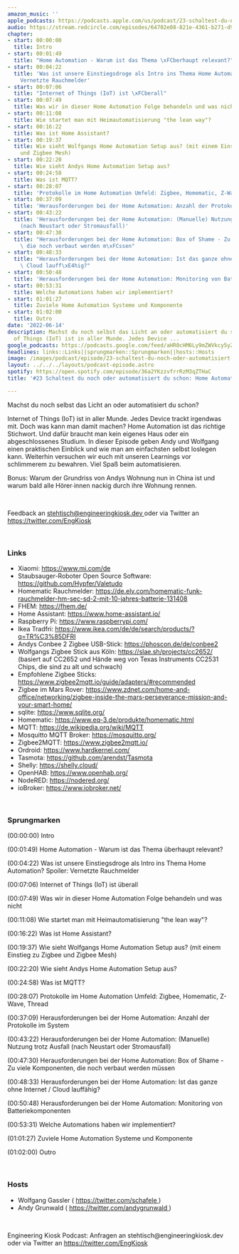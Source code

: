```yaml
---
amazon_music: ''
apple_podcasts: https://podcasts.apple.com/us/podcast/23-schaltest-du-noch-oder-automatisiert-du-schon-home/id1603082924?i=1000566323940&uo=4
audio: https://stream.redcircle.com/episodes/64702e08-821e-4361-b271-d98525ec6667/stream.mp3
chapter:
- start: 00:00:00
  title: Intro
- start: 00:01:49
  title: "Home Automation - Warum ist das Thema \xFCberhaupt relevant?"
- start: 00:04:22
  title: 'Was ist unsere Einstiegsdroge als Intro ins Thema Home Automation? Spoiler:
    Vernetzte Rauchmelder'
- start: 00:07:06
  title: "Internet of Things (IoT) ist \xFCberall"
- start: 00:07:49
  title: Was wir in dieser Home Automation Folge behandeln und was nicht
- start: 00:11:08
  title: Wie startet man mit Heimautomatisierung "the lean way"?
- start: 00:16:22
  title: Was ist Home Assistant?
- start: 00:19:37
  title: Wie sieht Wolfgangs Home Automation Setup aus? (mit einem Einstieg zu Zigbee
    und Zigbee Mesh)
- start: 00:22:20
  title: Wie sieht Andys Home Automation Setup aus?
- start: 00:24:58
  title: Was ist MQTT?
- start: 00:28:07
  title: 'Protokolle im Home Automation Umfeld: Zigbee, Homematic, Z-Wave, Thread'
- start: 00:37:09
  title: 'Herausforderungen bei der Home Automation: Anzahl der Protokolle im System'
- start: 00:43:22
  title: 'Herausforderungen bei der Home Automation: (Manuelle) Nutzung trotz Ausfall
    (nach Neustart oder Stromausfall)'
- start: 00:47:30
  title: "Herausforderungen bei der Home Automation: Box of Shame - Zu viele Komponenten,\
    \ die noch verbaut werden m\xFCssen"
- start: 00:48:33
  title: "Herausforderungen bei der Home Automation: Ist das ganze ohne Internet /\
    \ Cloud lauff\xE4hig?"
- start: 00:50:48
  title: 'Herausforderungen bei der Home Automation: Monitoring von Batteriekomponenten'
- start: 00:53:31
  title: Welche Automations haben wir implementiert?
- start: 01:01:27
  title: Zuviele Home Automation Systeme und Komponente
- start: 01:02:00
  title: Outro
date: '2022-06-14'
description: Machst du noch selbst das Licht an oder automatisiert du schon? Internet
  of Things (IoT) ist in aller Munde. Jedes Device ...
google_podcasts: https://podcasts.google.com/feed/aHR0cHM6Ly9mZWVkcy5yZWRjaXJjbGUuY29tLzBlY2ZkZmQ3LWZkYTEtNGMzZC05NTE1LTQ3NjcyN2Y5ZGY1ZQ/episode/NDdiNDNmMjYtMzQ1Ni00YmMxLWIwZTAtZWMyOGE1ZWEwZmRl?sa=X&ved=2ahUKEwiKkL-Alrn4AhUXB0QIHdtQCXMQkfYCegQIARAF
headlines: links::Links||sprungmarken::Sprungmarken||hosts::Hosts
image: /images/podcast/episode/23-schaltest-du-noch-oder-automatisiert-du-schon-home-automation.jpg
layout: ../../../layouts/podcast-episode.astro
spotify: https://open.spotify.com/episode/36a2YKzzvfrrRzM3qZTHaC
title: '#23 Schaltest du noch oder automatisiert du schon: Home Automation'

---
```


<p>
   Machst du noch selbst das Licht an oder automatisiert du schon?
  </p>
  <p>
   Internet of Things (IoT) ist in aller Munde. Jedes Device trackt irgendwas mit. Doch was kann man damit machen? Home Automation ist das richtige Stichwort. Und dafür braucht man kein eigenes Haus oder ein abgeschlossenes Studium. In dieser Episode geben Andy und Wolfgang einen praktischen Einblick und wie man am einfachsten selbst loslegen kann. Weiterhin versuchen wir euch mit unseren Learnings vor schlimmerem zu bewahren. Viel Spaß beim automatisieren.
  </p>
  <p>
   Bonus: Warum der Grundriss von Andys Wohnung nun in China ist und warum bald alle Hörer∙innen nackig durch ihre Wohnung rennen.
  </p>
  <p>
   <br/>
  </p>
  <p>
   Feedback an
   <a href="mailto:stehtisch@engineeringkiosk.dev" rel="nofollow">
    stehtisch@engineeringkiosk.dev
   </a>
   oder via Twitter an
   <a href="https://twitter.com/EngKiosk" rel="nofollow">
    https://twitter.com/EngKiosk
   </a>
  </p>
  <p>
   <br/>
  </p>
  <h3 id="links">
   Links
  </h3>
  <ul>
   <li>
    Xiaomi:
    <a href="https://www.mi.com/de" rel="nofollow">
     https://www.mi.com/de
    </a>
   </li>
   <li>
    Staubsauger-Roboter Open Source Software:
    <a href="https://github.com/Hypfer/Valetudo" rel="nofollow">
     https://github.com/Hypfer/Valetudo
    </a>
   </li>
   <li>
    Homematic Rauchmelder:
    <a href="https://de.elv.com/homematic-funk-rauchmelder-hm-sec-sd-2-mit-10-jahres-batterie-131408" rel="nofollow">
     https://de.elv.com/homematic-funk-rauchmelder-hm-sec-sd-2-mit-10-jahres-batterie-131408
    </a>
   </li>
   <li>
    FHEM:
    <a href="https://fhem.de/" rel="nofollow">
     https://fhem.de/
    </a>
   </li>
   <li>
    Home Assistant:
    <a href="https://www.home-assistant.io/" rel="nofollow">
     https://www.home-assistant.io/
    </a>
   </li>
   <li>
    Raspberry Pi:
    <a href="https://www.raspberrypi.com/" rel="nofollow">
     https://www.raspberrypi.com/
    </a>
   </li>
   <li>
    Ikea Tradfri:
    <a href="https://www.ikea.com/de/de/search/products/?q=TR%C3%85DFRI" rel="nofollow">
     https://www.ikea.com/de/de/search/products/?q=TR%C3%85DFRI
    </a>
   </li>
   <li>
    Andys Conbee 2 Zigbee USB-Stick:
    <a href="https://phoscon.de/de/conbee2" rel="nofollow">
     https://phoscon.de/de/conbee2
    </a>
   </li>
   <li>
    Wolfgangs Zigbee Stick aus Köln:
    <a href="https://slae.sh/projects/cc2652/" rel="nofollow">
     https://slae.sh/projects/cc2652/
    </a>
    (basiert auf CC2652 und Hände weg von Texas Instruments CC2531 Chips, die sind zu alt und schwach)
   </li>
   <li>
    Empfohlene Zigbee Sticks:
    <a href="https://www.zigbee2mqtt.io/guide/adapters/#recommended" rel="nofollow">
     https://www.zigbee2mqtt.io/guide/adapters/#recommended
    </a>
   </li>
   <li>
    Zigbee im Mars Rover:
    <a href="https://www.zdnet.com/home-and-office/networking/zigbee-inside-the-mars-perseverance-mission-and-your-smart-home/" rel="nofollow">
     https://www.zdnet.com/home-and-office/networking/zigbee-inside-the-mars-perseverance-mission-and-your-smart-home/
    </a>
   </li>
   <li>
    sqlite:
    <a href="https://www.sqlite.org/" rel="nofollow">
     https://www.sqlite.org/
    </a>
   </li>
   <li>
    Homematic:
    <a href="https://www.eq-3.de/produkte/homematic.html" rel="nofollow">
     https://www.eq-3.de/produkte/homematic.html
    </a>
   </li>
   <li>
    MQTT:
    <a href="https://de.wikipedia.org/wiki/MQTT" rel="nofollow">
     https://de.wikipedia.org/wiki/MQTT
    </a>
   </li>
   <li>
    Mosquitto MQTT Broker:
    <a href="https://mosquitto.org/" rel="nofollow">
     https://mosquitto.org/
    </a>
   </li>
   <li>
    Zigbee2MQTT:
    <a href="https://www.zigbee2mqtt.io/" rel="nofollow">
     https://www.zigbee2mqtt.io/
    </a>
   </li>
   <li>
    Ordroid:
    <a href="https://www.hardkernel.com/" rel="nofollow">
     https://www.hardkernel.com/
    </a>
   </li>
   <li>
    Tasmota:
    <a href="https://github.com/arendst/Tasmota" rel="nofollow">
     https://github.com/arendst/Tasmota
    </a>
   </li>
   <li>
    Shelly:
    <a href="https://shelly.cloud/" rel="nofollow">
     https://shelly.cloud/
    </a>
   </li>
   <li>
    OpenHAB:
    <a href="https://www.openhab.org/" rel="nofollow">
     https://www.openhab.org/
    </a>
   </li>
   <li>
    NodeRED:
    <a href="https://nodered.org/" rel="nofollow">
     https://nodered.org/
    </a>
   </li>
   <li>
    ioBroker:
    <a href="https://www.iobroker.net/" rel="nofollow">
     https://www.iobroker.net/
    </a>
   </li>
  </ul>
  <p>
   <br/>
  </p>
  <h3 id="sprungmarken">
   Sprungmarken
  </h3>
  <p>
   (00:00:00) Intro
  </p>
  <p>
   (00:01:49) Home Automation - Warum ist das Thema überhaupt relevant?
  </p>
  <p>
   (00:04:22) Was ist unsere Einstiegsdroge als Intro ins Thema Home Automation? Spoiler: Vernetzte Rauchmelder
  </p>
  <p>
   (00:07:06) Internet of Things (IoT) ist überall
  </p>
  <p>
   (00:07:49) Was wir in dieser Home Automation Folge behandeln und was nicht
  </p>
  <p>
   (00:11:08) Wie startet man mit Heimautomatisierung "the lean way"?
  </p>
  <p>
   (00:16:22) Was ist Home Assistant?
  </p>
  <p>
   (00:19:37) Wie sieht Wolfgangs Home Automation Setup aus? (mit einem Einstieg zu Zigbee und Zigbee Mesh)
  </p>
  <p>
   (00:22:20) Wie sieht Andys Home Automation Setup aus?
  </p>
  <p>
   (00:24:58) Was ist MQTT?
  </p>
  <p>
   (00:28:07) Protokolle im Home Automation Umfeld: Zigbee, Homematic, Z-Wave, Thread
  </p>
  <p>
   (00:37:09) Herausforderungen bei der Home Automation: Anzahl der Protokolle im System
  </p>
  <p>
   (00:43:22) Herausforderungen bei der Home Automation: (Manuelle) Nutzung trotz Ausfall (nach Neustart oder Stromausfall)
  </p>
  <p>
   (00:47:30) Herausforderungen bei der Home Automation: Box of Shame - Zu viele Komponenten, die noch verbaut werden müssen
  </p>
  <p>
   (00:48:33) Herausforderungen bei der Home Automation: Ist das ganze ohne Internet / Cloud lauffähig?
  </p>
  <p>
   (00:50:48) Herausforderungen bei der Home Automation: Monitoring von Batteriekomponenten
  </p>
  <p>
   (00:53:31) Welche Automations haben wir implementiert?
  </p>
  <p>
   (01:01:27) Zuviele Home Automation Systeme und Komponente
  </p>
  <p>
   (01:02:00) Outro
  </p>
  <p>
   <br/>
  </p>
  <h3 id="hosts">
   Hosts
  </h3>
  <ul>
   <li>
    Wolfgang Gassler (
    <a href="https://twitter.com/schafele" rel="nofollow">
     https://twitter.com/schafele
    </a>
    )
   </li>
   <li>
    Andy Grunwald (
    <a href="https://twitter.com/andygrunwald" rel="nofollow">
     https://twitter.com/andygrunwald
    </a>
    )
   </li>
  </ul>
  <p>
   <br/>
  </p>
  <p>
   Engineering Kiosk Podcast: Anfragen an stehtisch@engineeringkiosk.dev oder via Twitter an
   <a href="https://twitter.com/EngKiosk" rel="nofollow">
    https://twitter.com/EngKiosk
   </a>
  </p>